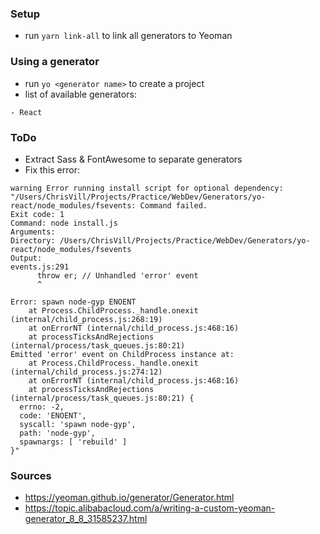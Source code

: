 ### Setup
- run `yarn link-all` to link all generators to Yeoman

### Using a generator
- run `yo <generator name>` to create a project
- list of available generators:
```
- React
```

### ToDo
- Extract Sass & FontAwesome to separate generators
- Fix this error:
```
warning Error running install script for optional dependency: "/Users/ChrisVill/Projects/Practice/WebDev/Generators/yo-react/node_modules/fsevents: Command failed.
Exit code: 1
Command: node install.js
Arguments:
Directory: /Users/ChrisVill/Projects/Practice/WebDev/Generators/yo-react/node_modules/fsevents
Output:
events.js:291
      throw er; // Unhandled 'error' event
      ^

Error: spawn node-gyp ENOENT
    at Process.ChildProcess._handle.onexit (internal/child_process.js:268:19)
    at onErrorNT (internal/child_process.js:468:16)
    at processTicksAndRejections (internal/process/task_queues.js:80:21)
Emitted 'error' event on ChildProcess instance at:
    at Process.ChildProcess._handle.onexit (internal/child_process.js:274:12)
    at onErrorNT (internal/child_process.js:468:16)
    at processTicksAndRejections (internal/process/task_queues.js:80:21) {
  errno: -2,
  code: 'ENOENT',
  syscall: 'spawn node-gyp',
  path: 'node-gyp',
  spawnargs: [ 'rebuild' ]
}"
```

### Sources
- https://yeoman.github.io/generator/Generator.html
- https://topic.alibabacloud.com/a/writing-a-custom-yeoman-generator_8_8_31585237.html
